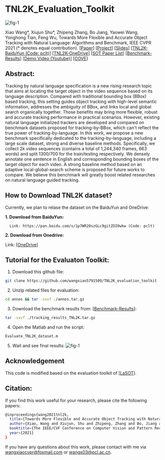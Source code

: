 # TNL2K_Evaluation_Toolkit

![fig-1](https://github.com/wangxiao5791509/TNL2K_evaluation_toolkit/blob/main/imgs/tnl2knames.png)

Xiao Wang*, Xiujun Shu*, Zhipeng Zhang, Bo Jiang, Yaowei Wang, Yonghong Tian, Feng Wu, Towards More Flexible and Accurate Object Tracking with Natural Language: Algorithms and Benchmark, IEEE CVPR 2021 (* denotes equal contribution). 
[[Paper](https://arxiv.org/pdf/2103.16746.pdf)]
[[Project](https://sites.google.com/view/langtrackbenchmark/)]
[[Slides](https://drive.google.com/file/d/1HKJGrMw51IgS67J4ynAJpY_sk-bFpcXj/view?usp=sharing)]
[[TNL2K-BaiduYun (Code: pclt)](https://pan.baidu.com/s/1p7WR20szGLc9gitZOI0wkw)]
[[TNL2K-OneDrive](https://stuahueducn-my.sharepoint.com/:f:/g/personal/e16101002_stu_ahu_edu_cn/EumrFFDpJOtJh_81ChK8ZjsBWuUp70EXumcLZ9-vQYgfkA?e=hhscNA)]
[[SOT Paper List](https://github.com/wangxiao5791509/Single_Object_Tracking_Paper_List)]
[[Benchmark-Results](https://stuahueducn-my.sharepoint.com/:u:/g/personal/e16101002_stu_ahu_edu_cn/EaXwUHLr01RGoNEgqAW5nXABJ1FiHap7X6zCuPJfszJlSg?e=4owRLa)]
[[Demo Video (Youtube)](https://www.youtube.com/watch?v=7lvVDlkkff0&ab_channel=XiaoWang)]
[[COVE](https://cove.thecvf.com/datasets/518)]




## Abstract: 
Tracking by natural language specification is a new rising research topic that aims at locating the target object in the video sequence based on its language description. Compared with traditional bounding box (BBox) based tracking, this setting guides object tracking with high-level semantic information, addresses the ambiguity of BBox, and links local and global search organically together. Those benefits may bring more flexible, robust and accurate tracking performance in practical scenarios. However, existing natural language initialized trackers are developed and compared on benchmark datasets proposed for tracking-by-BBox, which can't reflect the true power of tracking-by-language. In this work, we propose a new benchmark specifically dedicated to the tracking-by-language, including a large scale dataset, strong and diverse baseline methods. Specifically, we collect 2k video sequences (contains a total of 1,244,340 frames, 663 words) and split 1300/700 for the train/testing respectively. We densely annotate one sentence in English and corresponding bounding boxes of the target object for each video. A strong baseline method based on an adaptive local-global-search scheme is proposed for future works to compare. We believe this benchmark will greatly boost related researches on natural language guided tracking. 

## How to Download TNL2K dataset? 
Currently, we plan to relase the dataset on the BaiduYun and OneDrive: 

**1. Download from BaiduYun:**

      Link: https://pan.baidu.com/s/1p7WR20szGLc9gitZOI0wkw (Code: pclt)
      
**2. Download from Onedrive:**

  Link: [[OneDrive](https://stuahueducn-my.sharepoint.com/:f:/g/personal/e16101002_stu_ahu_edu_cn/EumrFFDpJOtJh_81ChK8ZjsBWuUp70EXumcLZ9-vQYgfkA?e=hhscNA)]


## Tutorial for the Evaluaton Toolkit: 
1. Download this github file: 
```bash
git clone https://github.com/wangxiao5791509/TNL2K_evaluation_toolkit
```

2. Unzip related files for evaluation: 
```bash
cd annos && tar -sxvf ./annos.tar.gz 
```

3. Download the benchmark results from: [[Benchmark-Results](https://stuahueducn-my.sharepoint.com/:u:/g/personal/e16101002_stu_ahu_edu_cn/EaXwUHLr01RGoNEgqAW5nXABJ1FiHap7X6zCuPJfszJlSg?e=4owRLa)]: 
```bash 
tar -sxvf ./tracking_results_TNL2K.tar.gz
```

4. Open the Matlab and run the script: 
```bash
Evaluate_TNL2K_dataset.m
```

5. Wait and see final results: 
![fig-1](https://github.com/wangxiao5791509/TNL2K_evaluation_toolkit/blob/main/res_fig/benchmarkresults.png)








## Acknowledgement
This code is modified based on the evaluation toolkit of [[LaSOT](https://github.com/HengLan/LaSOT_Evaluation_Toolkit)].


## Citation:
If you find this work useful for your research, please cite the following papers: 
```bash
@inproceedings{wang2021tnl2k,
  title={Towards More Flexible and Accurate Object Tracking with Natural Language: Algorithms and Benchmark},
  author={Xiao, Wang and Xiujun, Shu and Zhipeng, Zhang and Bo, Jiang and Yaowei, Wang and Yonghong, Tian and Feng, Wu},
  booktitle={The IEEE/CVF Conference on Computer Vision and Pattern Recognition (CVPR)},
  year={2021}
}
```

If you have any questions about this work, please contact with me via wangxiaocvpr@foxmail.com or wangx03@pcl.ac.cn. 
